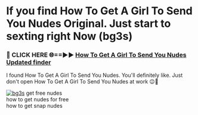 # If you find How To Get A Girl To Send You Nudes Original. Just start to sexting right Now (bg3s)

<h3>🔴 CLICK HERE 🌐==►► <a href="https://tinyurl.com/mtbk5fxa" rel="nofollow">How To Get A Girl To Send You Nudes Updated finder</a></h3>

I found How To Get A Girl To Send You Nudes. You'll definitely like. Just don't open How To Get A Girl To Send You Nudes at work 😉💬

[![bg3s](https://i.imgur.com/Q8WKrnY.jpeg)](https://tinyurl.com/mtbk5fxa)
get free nudes<br>
how to get nudes for free<br>
how to get snap nudes
